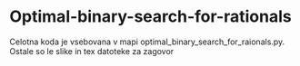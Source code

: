 # Optimal-binary-search-for-rationals

Celotna koda je vsebovana v mapi optimal_binary_search_for_raionals.py. Ostale so le slike in tex datoteke za zagovor
